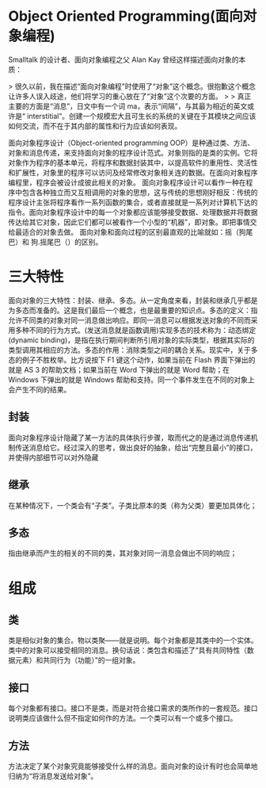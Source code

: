 # Object Oriented Programming(面向对象编程)

Smalltalk 的设计者、面向对象编程之父 Alan Kay 曾经这样描述面向对象的本质：

&gt; 很久以前，我在描述“面向对象编程”时使用了“对象”这个概念。很抱歉这个概念让许多人误入歧途，他们将学习的重心放在了“对象”这个次要的方面。 &gt; &gt; 真正主要的方面是“消息”，日文中有一个词 ma，表示“间隔”，与其最为相近的英文或许是“ interstitial”。创建一个规模宏大且可生长的系统的关键在于其模块之间应该如何交流，而不在于其内部的属性和行为应该如何表现。

面向对象程序设计（Object-oriented programming OOP）是种通过类、方法、对象和消息传递，来支持面向对象的程序设计范式。对象则指的是类的实例。它将对象作为程序的基本单元，将程序和数据封装其中，以提高软件的重用性、灵活性和扩展性，对象里的程序可以访问及经常修改对象相关连的数据。在面向对象程序编程里，程序会被设计成彼此相关的对象。
面向对象程序设计可以看作一种在程序中包含各种独立而又互相调用的对象的思想，这与传统的思想刚好相反：传统的程序设计主张将程序看作一系列函数的集合，或者直接就是一系列对计算机下达的指令。面向对象程序设计中的每一个对象都应该能够接受数据、处理数据并将数据传达给其它对象，因此它们都可以被看作一个小型的“机器”，即对象。即把事情交给最适合的对象去做。
面向对象和面向过程的区别最直观的比喻就如：摇（狗尾巴）和 狗.摇尾巴（）的区别。

# 三大特性

面向对象的三大特性：封装、继承、多态。从一定角度来看，封装和继承几乎都是为多态而准备的。这是我们最后一个概念，也是最重要的知识点。多态的定义：指允许不同类的对象对同一消息做出响应。即同一消息可以根据发送对象的不同而采用多种不同的行为方式。(发送消息就是函数调用)实现多态的技术称为：动态绑定(dynamic binding)，是指在执行期间判断所引用对象的实际类型，根据其实际的类型调用其相应的方法。多态的作用：消除类型之间的耦合关系。现实中，关于多态的例子不胜枚举。比方说按下 F1 键这个动作，如果当前在 Flash 界面下弹出的就是 AS 3 的帮助文档；如果当前在 Word 下弹出的就是 Word 帮助；在 Windows 下弹出的就是 Windows 帮助和支持。同一个事件发生在不同的对象上会产生不同的结果。

## 封装

面向对象程序设计隐藏了某一方法的具体执行步骤，取而代之的是通过消息传递机制传送消息给它。经过深入的思考，做出良好的抽象，给出“完整且最小”的接口，并使得内部细节可以对外隐藏

## 继承

在某种情况下，一个类会有“子类”。子类比原本的类（称为父类）要更加具体化；


## 多态

指由继承而产生的相关的不同的类，其对象对同一消息会做出不同的响应；

# 组成

## 类

类是相似对象的集合。物以类聚——就是说明。每个对象都是其类中的一个实体。类中的对象可以接受相同的消息。换句话说：类包含和描述了“具有共同特性（数据元素）和共同行为（功能）”的一组对象。

## 接口

每个对象都有接口。接口不是类，而是对符合接口需求的类所作的一套规范。接口说明类应该做什么但不指定如何作的方法。一个类可以有一个或多个接口。 

## 方法

方法决定了某个对象究竟能够接受什么样的消息。面向对象的设计有时也会简单地归纳为“将消息发送给对象”。 